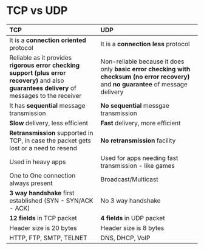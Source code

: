 # TCP vs UDP

| TCP | UDP |
| :--- | :--- |
| It is a **connection oriented** protocol | It is a **connection less** protocol |
| Reliable as it provides **rigorous** **error checking support \(plus error recovery\)** and also **guarantees delivery** of messages to the receiver | Non-reliable because it does only **basic error checking with checksum \(no error recovery\)** and **no guarantee** of message delivery |
| It has **sequential** message transmission | **No sequential** messgae transmission |
| **Slow** delivery, less efficient | **Fast** delivery, more efficient |
| **Retransmission** supported in TCP, in case the packet gets lost or a need to resend | **No retransmission** facility |
| Used in heavy apps | Used for apps needing fast transmission - like games |
| One to One connection always present | Broadcast/Multicast |
| **3 way handshake** first established \(SYN - SYN/ACK - ACK\) | No 3 way handshake |
| **12 fields** in TCP packet | **4 fields** in UDP packet |
| Header size is 20 bytes | Header size is 8 bytes |
| HTTP, FTP, SMTP, TELNET | DNS, DHCP, VoIP |


